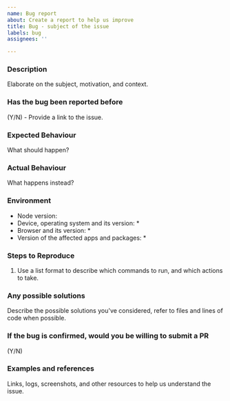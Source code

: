 ```yaml
---
name: Bug report
about: Create a report to help us improve
title: Bug - subject of the issue
labels: bug
assignees: ''

---
```


### Description
Elaborate on the subject, motivation, and context.

### Has the bug been reported before
(Y/N) - Provide a link to the issue.

### Expected Behaviour
What should happen?

### Actual Behaviour
What happens instead?

### Environment
* Node version:
* Device, operating system and its version:
  *
* Browser and its version:
  *
* Version of the affected apps and packages:
  *

### Steps to Reproduce
1. Use a list format to describe which commands to run, and which actions to take.

### Any possible solutions
Describe the possible solutions you've considered, refer to files and lines of code when possible.

### If the bug is confirmed, would you be willing to submit a PR
(Y/N)

### Examples and references
Links, logs, screenshots, and other resources to help us understand the issue.
